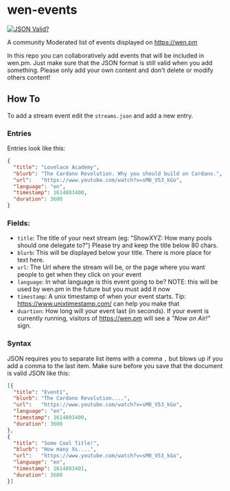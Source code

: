 # wen-events 
[![JSON Valid?](https://github.com/SpectrumPool/wen-events/actions/workflows/validate.yml/badge.svg)](https://github.com/SpectrumPool/wen-events/actions/workflows/validate.yml)

A community Moderated list of events displayed on https://wen.pm

In this repo you can collaboratively add events that will be included in wen.pm. 
Just make sure that the JSON format is still valid when you add something.
Please only add your own content and don't delete or modify others content!

## How To
To add a stream event edit the `streams.json` and add a new entry.

### Entries
Entries look like this:

```json
{
  "title": "Lovelace Academy",
  "blurb": "The Cardano Revolution. Why you should build on Cardano.",
  "url":   "https://www.youtube.com/watch?v=sM0_V53_kGo",
  "language": "en",
  "timestamp": 1614803400,
  "duration": 3600
}
```
### Fields:

* `title`: The title of your next stream (eg: "ShowXYZ: How many pools should one delegate to?")
  Please try and keep the title below 80 chars.
* `blurb`: This will be displayed below your title. There is more place for text here.
* `url`: The Url where the stream will be, or the page where you want people to get when they click on your event
* `language`: In what language is this event going to be? NOTE: this will be used by wen.pm in the future but you must add it now
* `timestamp`: A unix timestamp of when your event starts. Tip: https://www.unixtimestamp.com/ can help you make that
* `duartion`: How long will your event last (in seconds). If your event is currently running, visitors of https://wen.pm will see a _"Now on Air!"_ sign.

### Syntax

JSON requires you to separate list items with a comma `,` but blows up if you add a comma to the last item. Make sure before you save that the document is valid JSON like this:

```json
[{
  "title": "Event1",
  "blurb": "The Cardano Revolution....",
  "url":   "https://www.youtube.com/watch?v=sM0_V53_kGo",
  "language": "en",
  "timestamp": 1614803400,
  "duration": 3600
},
{
  "title": "Some Cool Title!",
  "blurb": "How many Xs....",
  "url":   "https://www.youtube.com/watch?v=sM0_V53_kGo",
  "language": "en",
  "timestamp": 1614803401,
  "duration": 3600
}]
```

